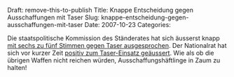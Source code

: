 Draft: remove-this-to-publish
Title: Knappe Entscheidung gegen Ausschaffungen mit Taser
Slug: knappe-entscheidung-gegen-ausschaffungen-mit-taser
Date: 2007-10-23
Categories:

Die staatspolitische Kommission des Ständerates hat sich äusserst knapp [mit sechs zu fünf Stimmen gegen Taser ausgesprochen](http://www.20min.ch/news/schweiz/story/25825739). Der Nationalrat hat sich vor kurzer Zeit [positiv zum Taser-Einsatz geäussert](http://spinlock.ch/blog/2007/10/03/tasereinsatz-bei-aussschaffungen-neu-erlaubt/). Wie als ob die übrigen Waffen nicht reichen würden, Ausschaffungshäftlinge in Zaum zu halten!
